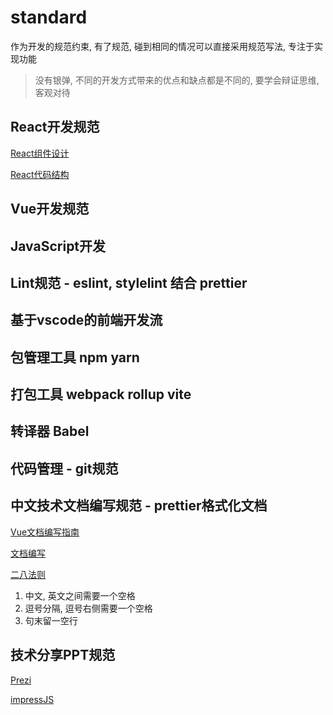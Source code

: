 # standard
作为开发的规范约束, 有了规范, 碰到相同的情况可以直接采用规范写法, 专注于实现功能
> 没有银弹, 不同的开发方式带来的优点和缺点都是不同的, 要学会辩证思维, 客观对待

## React开发规范

[React组件设计](https://juejin.cn/post/7041041384551235614)

[React代码结构](https://juejin.cn/post/7038810014584143909)


## Vue开发规范


## JavaScript开发


## Lint规范 - eslint, stylelint 结合 prettier


## 基于vscode的前端开发流


## 包管理工具 npm yarn


## 打包工具 webpack rollup vite 


## 转译器 Babel


## 代码管理 - git规范


## 中文技术文档编写规范 - prettier格式化文档

[Vue文档编写指南](https://v3.cn.vuejs.org/guide/contributing/writing-guide.html)

[文档编写](https://guicai.work/interest/%E5%A6%82%E4%BD%95%E5%86%99%E5%A5%BD%E4%B8%80%E7%AF%87%E6%8A%80%E6%9C%AF%E6%96%87%E6%A1%A3/)

[二八法则](https://baike.baidu.com/item/28%E6%B3%95%E5%88%99/4524352)
1. 中文, 英文之间需要一个空格
2. 逗号分隔, 逗号右侧需要一个空格
3. 句末留一空行

## 技术分享PPT规范

[Prezi](https://prezi.com/)

[impressJS](https://github.com/impress/impress.js)



